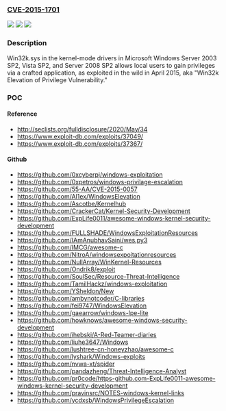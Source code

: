 ### [CVE-2015-1701](https://cve.mitre.org/cgi-bin/cvename.cgi?name=CVE-2015-1701)
![](https://img.shields.io/static/v1?label=Product&message=n%2Fa&color=blue)
![](https://img.shields.io/static/v1?label=Version&message=n%2Fa&color=blue)
![](https://img.shields.io/static/v1?label=Vulnerability&message=n%2Fa&color=brighgreen)

### Description

Win32k.sys in the kernel-mode drivers in Microsoft Windows Server 2003 SP2, Vista SP2, and Server 2008 SP2 allows local users to gain privileges via a crafted application, as exploited in the wild in April 2015, aka "Win32k Elevation of Privilege Vulnerability."

### POC

#### Reference
- http://seclists.org/fulldisclosure/2020/May/34
- https://www.exploit-db.com/exploits/37049/
- https://www.exploit-db.com/exploits/37367/

#### Github
- https://github.com/0xcyberpj/windows-exploitation
- https://github.com/0xpetros/windows-privilage-escalation
- https://github.com/55-AA/CVE-2015-0057
- https://github.com/Al1ex/WindowsElevation
- https://github.com/Ascotbe/Kernelhub
- https://github.com/CrackerCat/Kernel-Security-Development
- https://github.com/ExpLife0011/awesome-windows-kernel-security-development
- https://github.com/FULLSHADE/WindowsExploitationResources
- https://github.com/IAmAnubhavSaini/wes.py3
- https://github.com/IMCG/awesome-c
- https://github.com/NitroA/windowsexpoitationresources
- https://github.com/NullArray/WinKernel-Resources
- https://github.com/Ondrik8/exploit
- https://github.com/SoulSec/Resource-Threat-Intelligence
- https://github.com/TamilHackz/windows-exploitation
- https://github.com/YSheldon/New
- https://github.com/ambynotcoder/C-libraries
- https://github.com/fei9747/WindowsElevation
- https://github.com/gaearrow/windows-lpe-lite
- https://github.com/howknows/awesome-windows-security-development
- https://github.com/ihebski/A-Red-Teamer-diaries
- https://github.com/liuhe3647/Windows
- https://github.com/lushtree-cn-honeyzhao/awesome-c
- https://github.com/lyshark/Windows-exploits
- https://github.com/nvwa-xt/spider
- https://github.com/pandazheng/Threat-Intelligence-Analyst
- https://github.com/pr0code/https-github.com-ExpLife0011-awesome-windows-kernel-security-development
- https://github.com/pravinsrc/NOTES-windows-kernel-links
- https://github.com/ycdxsb/WindowsPrivilegeEscalation

